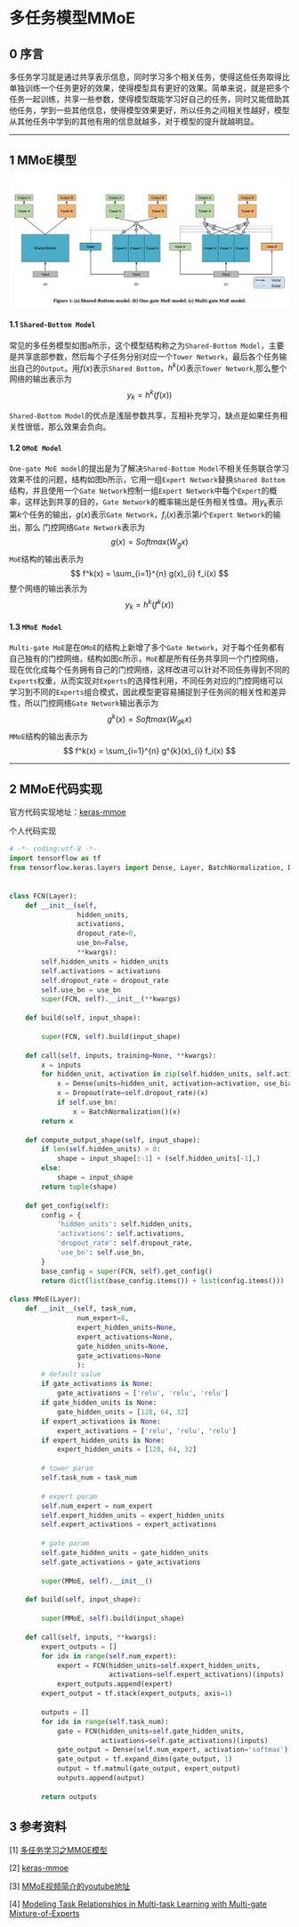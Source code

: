 # 多任务模型MMoE

## 0 序言

多任务学习就是通过共享表示信息，同时学习多个相关任务，使得这些任务取得比单独训练一个任务更好的效果，使得模型具有更好的效果。简单来说，就是把多个任务一起训练，共享一些参数，使得模型既能学习好自己的任务，同时又能借助其他任务，学到一些其他信息，使得模型效果更好，所以任务之间相关性越好，模型从其他任务中学到的其他有用的信息就越多，对于模型的提升就越明显。

---

## 1 MMoE模型

![MMoE](/img/mmoe.png)

#### 1.1 `Shared-Bottom Model`

常见的多任务模型如图a所示，这个模型结构称之为`Shared-Bottom Model`，主要是共享底部参数，然后每个子任务分别对应一个`Tower Network`，最后各个任务输出自己的`Output`。用$f(x)$表示`Shared Bottom`，$h^{k}(x)$表示`Tower Network`,那么整个网络的输出表示为
$$
y_k = h^{k}(f(x))
$$

`Shared-Bottom Model`的优点是浅层参数共享，互相补充学习，缺点是如果任务相关性很低，那么效果会负向。

#### 1.2 `OMoE Model`

`One-gate MoE model`的提出是为了解决`Shared-Bottom Model`不相关任务联合学习效果不佳的问题，结构如图b所示，它用一组`Expert Network`替换`Shared Bottom`结构，并且使用一个`Gate Network`控制一组`Expert Network`中每个`Expert`的概率，这样达到共享的目的，`Gate Network`的概率输出是任务相关性值。用$y_k$表示第$k$个任务的输出，$g(x)$表示`Gate Network`，$f_{i}(x)$表示第$i$个`Expert Network`的输出，那么
门控网络`Gate Network`表示为
$$
g(x) = Softmax(W_g x)
$$
`MoE`结构的输出表示为
$$
f^k(x) = \sum_{i=1}^{n} g(x)_{i} f_i(x)
$$
整个网络的输出表示为
$$
y_k = h^{k}(f^k(x))
$$

#### 1.3 `MMoE Model`

`Multi-gate MoE`是在`OMoE`的结构上新增了多个`Gate Network`，对于每个任务都有自己独有的门控网络，结构如图c所示，`MoE`都是所有任务共享同一个门控网络，现在优化成每个任务拥有自己的门控网络，这样改进可以针对不同任务得到不同的`Experts`权重，从而实现对`Experts`的选择性利用，不同任务对应的门控网络可以学习到不同的`Experts`组合模式，因此模型更容易捕捉到子任务间的相关性和差异性，所以门控网络`Gate Network`输出表示为
$$
g^k(x) = Softmax(W_{gk} x)
$$
`MMoE`结构的输出表示为
$$
f^k(x) = \sum_{i=1}^{n} g^{k}(x)_{i} f_i(x)
$$

---

## 2 MMoE代码实现

官方代码实现地址：[keras-mmoe](https://github.com/drawbridge/keras-mmoe)

个人代码实现

```python
# -*- coding:utf-8 -*-
import tensorflow as tf
from tensorflow.keras.layers import Dense, Layer, BatchNormalization, Dropout


class FCN(Layer):
    def __init__(self, 
                 hidden_units, 
                 activations, 
                 dropout_rate=0, 
                 use_bn=False, 
                 **kwargs):
        self.hidden_units = hidden_units
        self.activations = activations
        self.dropout_rate = dropout_rate
        self.use_bn = use_bn
        super(FCN, self).__init__(**kwargs)

    def build(self, input_shape):

        super(FCN, self).build(input_shape)

    def call(self, inputs, training=None, **kwargs):
        x = inputs
        for hidden_unit, activation in zip(self.hidden_units, self.activations):
            x = Dense(units=hidden_unit, activation=activation, use_bias=True)(x)
            x = Dropout(rate=self.dropout_rate)(x)
            if self.use_bn:
                x = BatchNormalization()(x)
        return x

    def compute_output_shape(self, input_shape):
        if len(self.hidden_units) > 0:
            shape = input_shape[:-1] + (self.hidden_units[-1],)
        else:
            shape = input_shape
        return tuple(shape)

    def get_config(self):
        config = {
            'hidden_units': self.hidden_units,
            'activations': self.activations,
            'dropout_rate': self.dropout_rate,
            'use_bn': self.use_bn,
        }
        base_config = super(FCN, self).get_config()
        return dict(list(base_config.items()) + list(config.items()))

class MMoE(Layer):
    def __init__(self, task_num,
                 num_expert=8,
                 expert_hidden_units=None,
                 expert_activations=None,
                 gate_hidden_units=None,
                 gate_activations=None
                 ):
        # default value
        if gate_activations is None:
            gate_activations = ['relu', 'relu', 'relu']
        if gate_hidden_units is None:
            gate_hidden_units = [128, 64, 32]
        if expert_activations is None:
            expert_activations = ['relu', 'relu', 'relu']
        if expert_hidden_units is None:
            expert_hidden_units = [128, 64, 32]

        # tower param
        self.task_num = task_num

        # expert param
        self.num_expert = num_expert
        self.expert_hidden_units = expert_hidden_units
        self.expert_activations = expert_activations

        # gate param
        self.gate_hidden_units = gate_hidden_units
        self.gate_activations = gate_activations

        super(MMoE, self).__init__()

    def build(self, input_shape):

        super(MMoE, self).build(input_shape)

    def call(self, inputs, **kwargs):
        expert_outputs = []
        for idx in range(self.num_expert):
            expert = FCN(hidden_units=self.expert_hidden_units,
                         activations=self.expert_activations)(inputs)
            expert_outputs.append(expert)
        expert_output = tf.stack(expert_outputs, axis=1)

        outputs = []
        for idx in range(self.task_num):
            gate = FCN(hidden_units=self.gate_hidden_units,
                       activations=self.gate_activations)(inputs)
            gate_output = Dense(self.num_expert, activation='softmax')(gate)
            gate_output = tf.expand_dims(gate_output, 1)
            output = tf.matmul(gate_output, expert_output)
            outputs.append(output)

        return outputs
```

## 3 参考资料

[1] [多任务学习之MMOE模型](https://zhuanlan.zhihu.com/p/145288000)
 
[2] [keras-mmoe](https://github.com/drawbridge/keras-mmoe)
 
[3] [MMoE视频简介的youtube地址](https://www.youtube.com/watch?v=Dweg47Tswxw)
 
[4] [Modeling Task Relationships in Multi-task Learning with Multi-gate Mixture-of-Experts](https://dl.acm.org/doi/pdf/10.1145/3219819.3220007)
